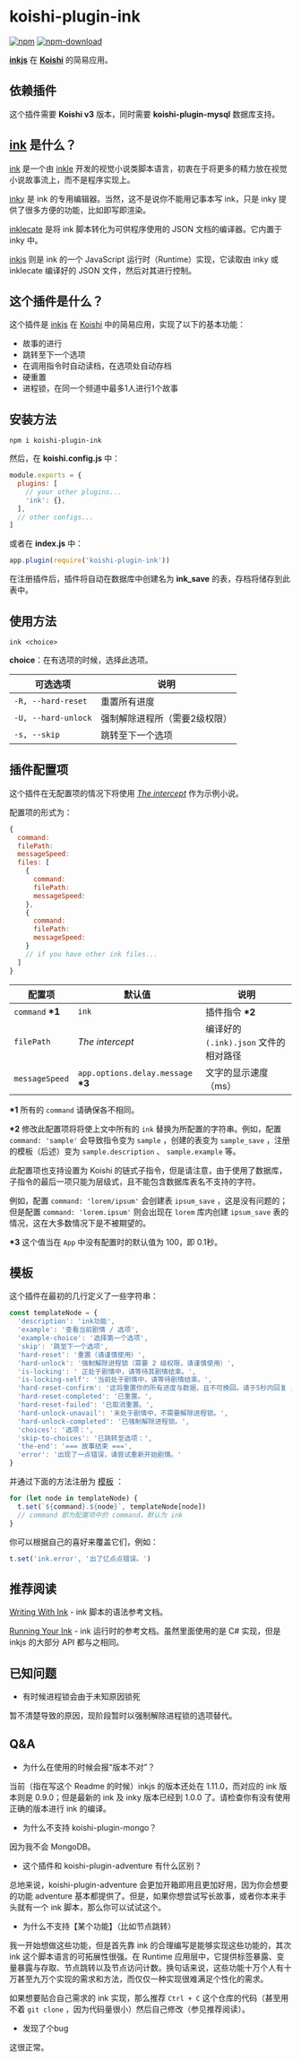 # koishi-plugin-ink

[![npm](https://img.shields.io/npm/v/koishi-plugin-ink?style=flat-square)](https://www.npmjs.com/package/koishi-plugin-ink)
[![npm-download](https://img.shields.io/npm/dw/koishi-plugin-ink?style=flat-square)](https://www.npmjs.com/package/koishi-plugin-ink)

**[inkjs](https://github.com/y-lohse/inkjs)** 在 **[Koishi](https://github.com/koishijs/koishi)** 的简易应用。

## 依赖插件

这个插件需要 **Koishi v3** 版本，同时需要 **koishi-plugin-mysql** 数据库支持。

## [ink](https://github.com/inkle/ink) 是什么？

[ink](https://github.com/inkle/ink) 是一个由 [inkle](https://www.inklestudios.com/) 开发的视觉小说类脚本语言，初衷在于将更多的精力放在视觉小说故事流上，而不是程序实现上。

[inky](https://github.com/inkle/inky) 是 ink 的专用编辑器。当然，这不是说你不能用记事本写 ink，只是 inky 提供了很多方便的功能，比如即写即渲染。

[inklecate](https://github.com/inkle/ink/releasaes) 是将 ink 脚本转化为可供程序使用的 JSON 文档的编译器。它内置于 inky 中。

[inkjs](https://github.com/y-lohse/inkjs) 则是 ink 的一个 JavaScript 运行时（Runtime）实现，它读取由 inky 或 inklecate 编译好的 JSON 文件，然后对其进行控制。

## 这个插件是什么？

这个插件是 [inkjs](https://github.com/y-lohse/inkjs) 在 [Koishi](https://github.com/koishijs/koishi) 中的简易应用，实现了以下的基本功能：

- 故事的进行
- 跳转至下一个选项
- 在调用指令时自动读档，在选项处自动存档
- 硬重置
- 进程锁，在同一个频道中最多1人进行1个故事

## 安装方法

```shell
npm i koishi-plugin-ink
```

然后，在 **koishi.config.js** 中：

```js
module.exports = {
  plugins: [
    // your other plugins...
    'ink': {},
  ],
  // other configs...
]
```

或者在 **index.js** 中：

```js
app.plugin(require('koishi-plugin-ink'))
```

在注册插件后，插件将自动在数据库中创建名为 **ink_save** 的表，存档将储存到此表中。

## 使用方法

```
ink <choice>
```

**choice**：在有选项的时候，选择此选项。

| 可选选项 | 说明 |
| --- | --- |
| `-R, --hard-reset` | 重置所有进度 |
| `-U, --hard-unlock` | 强制解除进程所（需要2级权限） |
| `-s, --skip` | 跳转至下一个选项 |

## 插件配置项

这个插件在无配置项的情况下将使用 *[The intercept](https://www.inklestudios.com/ink/theintercept/)* 作为示例小说。

配置项的形式为：

```js
{
  command:
  filePath:
  messageSpeed:
  files: [
    {
      command:
      filePath:
      messageSpeed:
    },
    {
      command:
      filePath:
      messageSpeed:
    }
    // if you have other ink files...
  ]
}
```

| 配置项 | 默认值 | 说明 |
| --- | --- | --- |
| `command` **\*1** | `ink` | 插件指令 **\*2** |
| `filePath` | *The intercept* | 编译好的 `(.ink).json` 文件的相对路径 |
| `messageSpeed` | `app.options.delay.message` **\*3** | 文字的显示速度（ms） |

**\*1** 所有的 `command` 请确保各不相同。

**\*2** 修改此配置项将将使上文中所有的 `ink` 替换为所配置的字符串。例如，配置 `command: 'sample'`  会导致指令变为 `sample` ，创建的表变为 `sample_save` ，注册的模板（后述）变为 `sample.description` 、 `sample.example` 等。

此配置项也支持设置为 Koishi 的链式子指令，但是请注意，由于使用了数据库，子指令的最后一项只能为层级式，且不能包含数据库表名不支持的字符。

例如，配置 `command: 'lorem/ipsum'` 会创建表 `ipsum_save` ，这是没有问题的；但是配置 `command: 'lorem.ipsum'` 则会出现在 `lorem` 库内创建 `ipsum_save` 表的情况，这在大多数情况下是不被期望的。

**\*3** 这个值当在 `App` 中没有配置时的默认值为 100，即 0.1秒。

## 模板

这个插件在最初的几行定义了一些字符串：

```js
const templateNode = {
  'description': 'ink功能',
  'example': '查看当前剧情 / 选项',
  'example-choice': '选择第一个选项',
  'skip': '跳至下一个选项',
  'hard-reset': '重置（请谨慎使用）',
  'hard-unlock': '强制解除进程锁（需要 2 级权限，请谨慎使用）',
  'is-locking': ' 正处于剧情中，请等待其剧情结束。',
  'is-locking-self': '当前处于剧情中，请等待剧情结束。',
  'hard-reset-confirm': '这将重置你的所有进度与数据，且不可挽回。请于5秒内回复 是 或 y(es) 以确认。',
  'hard-reset-completed': '已重置。',
  'hard-reset-failed': '已取消重置。',
  'hard-unlock-unavail': '未处于剧情中，不需要解除进程锁。',
  'hard-unlock-completed': '已强制解除进程锁。',
  'choices': '选项：',
  'skip-to-choices': '已跳转至选项：',
  'the-end': '=== 故事结束 ===',
  'error': '出现了一点错误，请尝试重新开始剧情。'
}
```

并通过下面的方法注册为 [模板](https://koishi.js.org/api/utils.html#模板操作)  ：

```js
for (let node in templateNode) {
  t.set(`${command}.${node}`, templateNode[node])
  // command 即为配置项中的 command，默认为 ink
}
```

你可以根据自己的喜好来覆盖它们，例如：

```js
t.set('ink.error', '出了亿点点错误。')
```

## 推荐阅读

[Writing With Ink](https://github.com/inkle/ink/blob/master/Documentation/WritingWithInk.md) - ink 脚本的语法参考文档。

[Running Your Ink](https://github.com/inkle/ink/blob/master/Documentation/RunningYourInk.md) - ink 运行时的参考文档。虽然里面使用的是 C# 实现，但是 inkjs 的大部分 API 都与之相同。

## 已知问题

- 有时候进程锁会由于未知原因锁死

暂不清楚导致的原因，现阶段暂时以强制解除进程锁的选项替代。

## Q&A

- 为什么在使用的时候会报“版本不对”？

当前（指在写这个 Readme 的时候）inkjs 的版本还处在 1.11.0，而对应的 ink 版本则是 0.9.0；但是最新的 ink 及 inky 版本已经到 1.0.0 了。请检查你有没有使用正确的版本进行 ink 的编译。

- 为什么不支持 koishi-plugin-mongo？

因为我不会 MongoDB。

- 这个插件和 koishi-plugin-adventure 有什么区别？

总地来说，koishi-plugin-adventure 会更加开箱即用且更加好用，因为你会想要的功能 adventure 基本都提供了。但是，如果你想尝试写长故事，或者你本来手头就有一个 ink 脚本，那么你可以试试这个。

- 为什么不支持【某个功能】（比如节点跳转）

我一开始想做这些功能，但是首先靠 ink 的合理编写是能够实现这些功能的，其次 ink 这个脚本语言的可拓展性很强。在 Runtime 应用层中，它提供标签暴露、变量暴露与存取、节点跳转以及节点访问计数。换句话来说，这些功能十万个人有十万甚至九万个实现的需求和方法，而仅仅一种实现很难满足个性化的需求。

如果想要贴合自己需求的 ink 实现，那么推荐 `Ctrl + C` 这个仓库的代码（甚至用不着 `git clone` ，因为代码量很小）然后自己修改（参见推荐阅读）。

- 发现了个bug

这很正常。